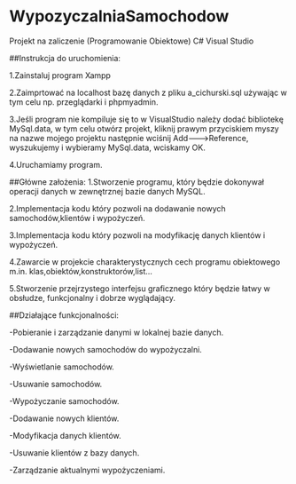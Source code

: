 # WypozyczalniaSamochodow
Projekt na zaliczenie (Programowanie Obiektowe) C# Visual Studio

##Instrukcja do uruchomienia:

1.Zainstaluj program Xampp

2.Zaimprtować na localhost bazę danych z pliku a_cichurski.sql używając w tym celu np. przeglądarki i phpmyadmin.

3.Jeśli program nie kompiluje się to w VisualStudio należy dodać bibliotekę MySql.data, w tym celu otwórz projekt, kliknij prawym przyciskiem myszy na nazwe mojego projektu następnie wciśnij Add--->Reference, wyszukujemy i wybieramy MySql.data, wciskamy OK.

4.Uruchamiamy program.

##Główne założenia:
1.Stworzenie programu, który będzie dokonywał operacji danych w zewnętrznej bazie danych MySQL.

2.Implementacja kodu który pozwoli na dodawanie nowych samochodów,klientów i wypożyczeń.

3.Implementacja kodu który pozwoli na modyfikację danych klientów i wypożyczeń.

4.Zawarcie w projekcie charakterystycznych cech programu obiektowego m.in. klas,obiektów,konstruktorów,list...

5.Stworzenie przejrzystego interfejsu graficznego który będzie łatwy w obsłudze, funkcjonalny i dobrze wyglądający.

##Działające funkcjonalności:

-Pobieranie i zarządzanie danymi w lokalnej bazie danych.

-Dodawanie nowych samochodów do wypożyczalni.

-Wyświetlanie samochodów.

-Usuwanie samochodów.

-Wypożyczanie samochodów.

-Dodawanie nowych klientów.

-Modyfikacja danych klientów.

-Usuwanie klientów z bazy danych.

-Zarządzanie aktualnymi wypożyczeniami.


